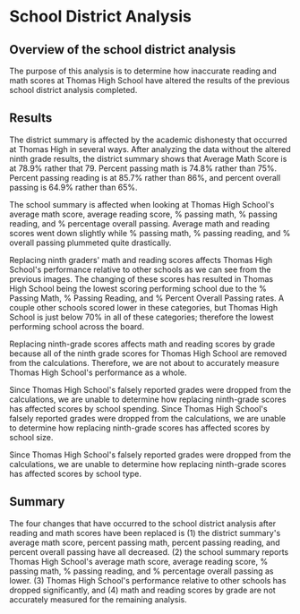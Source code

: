 # School District Analysis
## Overview of the school district analysis
The purpose of this analysis is to determine how inaccurate reading and math scores at Thomas High School have altered the results of the previous school district analysis completed.

## Results
The district summary is affected by the academic dishonesty that occurred at Thomas High in several ways. After analyzing the data without the altered ninth grade results, the district summary shows that Average Math Score is at 78.9% rather that 79. Percent passing math is 74.8% rather than 75%. Percent passing reading is at 85.7% rather than 86%, and percent overall passing is 64.9% rather than 65%.

The school summary is affected when looking at Thomas High School's average math score, average reading score, % passing math, % passing reading, and % percentage overall passing. Average math and reading scores went down slightly while % passing math, % passing reading, and % overall passing plummeted quite drastically.

Replacing ninth graders' math and reading scores affects Thomas High School's performance relative to other schools as we can see from the previous images. The changing of these scores has resulted in Thomas High School being the lowest scoring performing school due to the % Passing Math, % Passing Reading, and % Percent Overall Passing rates. A couple other schools scored lower in these categories, but Thomas High School is just below 70% in all of these categories; therefore the lowest performing school across the board.

Replacing ninth-grade scores affects math and reading scores by grade because all of the ninth grade scores for Thomas High School are removed from the calculations. Therefore, we are not about to accurately measure Thomas High School's performance as a whole.

Since Thomas High School's falsely reported grades were dropped from the calculations, we are unable to determine how replacing ninth-grade scores has affected scores by school spending.
Since Thomas High School's falsely reported grades were dropped from the calculations, we are unable to determine how replacing ninth-grade scores has affected scores by school size.

Since Thomas High School's falsely reported grades were dropped from the calculations, we are unable to determine how replacing ninth-grade scores has affected scores by school type.

## Summary
The four changes that have occurred to the school district analysis after reading and math scores have been replaced is (1) the district summary's average math score, percent passing math, percent passing reading, and percent overall passing have all decreased. (2) the school summary reports Thomas High School's average math score, average reading score, % passing math, % passing reading, and % percentage overall passing as lower. (3) Thomas High School's performance relative to other schools has dropped significantly, and (4) math and reading scores by grade are not accurately measured for the remaining analysis.

